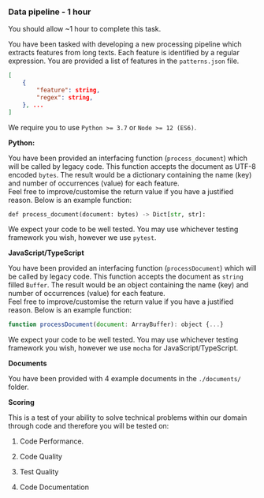 ### Data pipeline - 1 hour

You should allow ~1 hour to complete this task.

You have been tasked with developing a new processing pipeline which extracts features from long texts. Each feature is identified by a regular expression. You are provided a list of features in the `patterns.json` file.

```json
[
    {
        "feature": string,
        "regex": string,
    }, ...
]
```

We require you to use `Python >= 3.7` or `Node >= 12 (ES6)`. 

__Python:__

You have been provided an interfacing function (`process_document`) which will be called by legacy code. This function accepts the document as UTF-8 encoded `bytes`. The result would be a dictionary containing the name (key) and number of occurrences (value) for each feature. Feel free to improve/customise the return value if you have a justified reason. Below is an example function:

```python
def process_document(document: bytes) -> Dict[str, str]:
```

We expect your code to be well tested. You may use whichever testing framework you wish, however we use `pytest`.

__JavaScript/TypeScript__

You have been provided an interfacing function (`processDocument`) which will be called by legacy code. This function accepts the document as `string` filled `Buffer`. The result would be an object containing the name (key) and number of occurrences (value) for each feature. Feel free to improve/customise the return value if you have a justified reason. Below is an example function:

```javascript
function processDocument(document: ArrayBuffer): object {...}
```

We expect your code to be well tested. You may use whichever testing framework you wish, however we use `mocha` for JavaScript/TypeScript.

**Documents**

You have been provided with 4 example documents in the `./documents/` folder.

__Scoring__

This is a test of your ability to solve technical problems within our domain through code and therefore you will be tested on: 

1. Code Performance.

2. Code Quality

3. Test Quality

4. Code Documentation